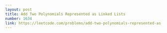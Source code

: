 ```yaml
---
layout: post
title: Add Two Polynomials Represented as Linked Lists
number: 1634
link: https://leetcode.com/problems/add-two-polynomials-represented-as-linked-lists
---
```

